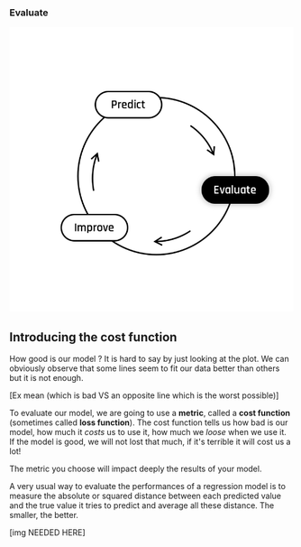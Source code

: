 ### Evaluate

<img src="day00/assets/Evaluate.png" />

## Introducing the cost function

How good is our model ?
It is hard to say by just looking at the plot. We can obviously observe that some lines seem to fit our data better than  others but it is not enough. 

[Ex mean (which is bad VS an opposite line which is the worst possible)]

To evaluate our model, we are going to use a **metric**, called a **cost function** (sometimes called **loss function**). The cost function tells us how bad is our model, how much it *costs* us to use it, how much we *loose* when we use it.  
If the model is good, we will not lost that much, if it's terrible it will cost us a lot!    

The metric you choose will impact deeply the results of your model.   

A very usual way to evaluate the performances of a regression model is to measure the absolute or squared distance between each predicted value and the true value it tries to predict and average all these distance. The smaller, the better.  

[img NEEDED HERE]
